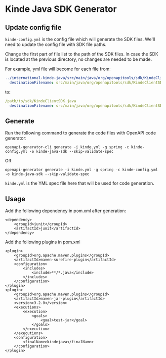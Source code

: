 # Kinde Java SDK Generator

## Update config file

`kinde-config.yml` is the config file which will generate the SDK files. We'll need to update the config file with SDK file paths.

Change the first part of file list to the path of the SDK files. In case the SDK is located at the previous directory, no changes are needed to be made.

For example, yml file will become for each file from:
```yml
../international-kinde-java/src/main/java/org/openapitools/sdk/KindeClientSDK.java:
  destinationFilename: src/main/java/org/openapitools/sdk/KindeClientSDK.java
```
to:
```yml
/path/to/sdk/KindeClientSDK.java
  destinationFilename: src/main/java/org/openapitools/sdk/KindeClientSDK.java
```

## Generate

Run the following command to generate the code files with OpenAPI code generator:
```ssh
openapi-generator-cli generate -i kinde.yml -g spring -c kinde-config.yml -o kinde-java-sdk --skip-validate-spec
```
OR 
```ssh
openapi-generator generate -i kinde.yml -g spring -c kinde-config.yml -o kinde-java-sdk --skip-validate-spec
```

`kinde.yml` is the YML spec file here that will be used for code generation.

## Usage

Add the following dependency in pom.xml after generation:

```spring
<dependency>
    <groupId>junit</groupId>
    <artifactId>junit</artifactId>
</dependency>
```

Add the following plugins in pom.xml

```
<plugin>
    <groupId>org.apache.maven.plugins</groupId>
    <artifactId>maven-surefire-plugin</artifactId>
    <configuration>
        <includes>
            <include>**/*.java</include>
        </includes>
    </configuration>
</plugin>
<plugin>
    <groupId>org.apache.maven.plugins</groupId>
    <artifactId>maven-jar-plugin</artifactId>
    <version>3.2.0</version>
    <executions>
        <execution>
            <goals>
                <goal>test-jar</goal>
            </goals>
        </execution>
    </executions>
    <configuration>
        <finalName>kindejava</finalName>
    </configuration>
</plugin>
```